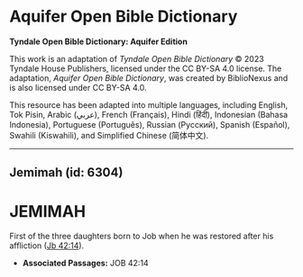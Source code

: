 # Aquifer Open Bible Dictionary

**Tyndale Open Bible Dictionary: Aquifer Edition**

This work is an adaptation of *Tyndale Open Bible Dictionary* © 2023 Tyndale House Publishers, licensed under the CC BY\-SA 4\.0 license. The adaptation, *Aquifer Open Bible Dictionary*, was created by BiblioNexus and is also licensed under CC BY\-SA 4\.0\.

This resource has been adapted into multiple languages, including English, Tok Pisin, Arabic (عربي), French (Français), Hindi (हिंदी), Indonesian (Bahasa Indonesia), Portuguese (Português), Russian (Русский), Spanish (Español), Swahili (Kiswahili), and Simplified Chinese (简体中文).



--------------------------------

## Jemimah (id: 6304)

JEMIMAH
=======

First of the three daughters born to Job when he was restored after his affliction ([Jb 42:14](https://ref.ly/Job42:14)).

* **Associated Passages:** JOB 42:14

